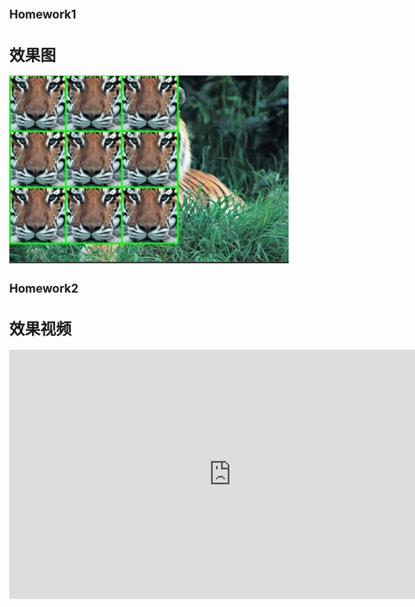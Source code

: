 ## Homework1
# 效果图
![第一次作业](./HW01/result.jpg "第一次作业")
## Homework2
# 效果视频
<iframe 
    height=450 
    width=800 
    src="https://github.com/ophwsjtu18/ohw22f/blob/main/lsk/HW02/result.mp4" 
    frameborder=0 
    allowfullscreen>
</iframe>
